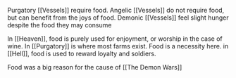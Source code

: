 Purgatory [[Vessels]] require food.
Angelic [[Vessels]] do not require food, but can benefit from the joys of food.
Demonic [[Vessels]] feel slight hunger despite the food they may consume

In [[Heaven]], food is purely used for enjoyment, or worship in the case of wine.
In [[Purgatory]] is where most farms exist. Food is a necessity here.
in [[Hell]], food is used to reward loyalty and soldiers.

Food was a big reason for the cause of [[The Demon Wars]]